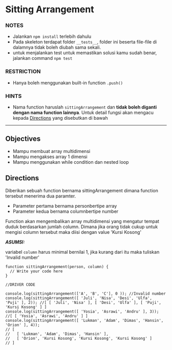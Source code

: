 # Sitting Arrangement

### NOTES

- Jalankan `npm install` terlebih dahulu
- Pada skeleton terdapat folder `__tests__`, folder ini beserta file-file di dalamnya tidak boleh diubah sama sekali.
- untuk menjalankan test untuk memastikan solusi kamu sudah benar, jalankan command `npm test`

### RESTRICTION

- Hanya boleh menggunakan built-in function `.push()`

### HINTS

- Nama function haruslah `sittingArrangement` dan __tidak boleh diganti dengan nama function lainnya__. Untuk detail fungsi akan mengacu kepada [Directions](#directions) yang disebutkan di bawah

---

## Objectives

- Mampu membuat array multidimensi
- Mampu mengakses array 1 dimensi
- Mampu menggunakan while condition dan nested loop

## Directions

Diberikan sebuah function bernama sittingArrangement dimana function tersebut menerima dua paramter.

- Parameter pertama bernama personbertipe array
- Parameter kedua bernama columnbertipe number

Function akan mengembalikan array multidimensi yang mengatur tempat duduk berdasarkan jumlah column. Dimana jika orang tidak cukup untuk mengisi column tersebut maka diisi dengan value 'Kursi Kosong'

***ASUMSI:***

variabel `column` harus minimal bernilai 1, jika kurang dari itu maka tuliskan 'Invalid number'

```
function sittingArrangement(person, column) {
  // Write your code here
}

//DRIVER CODE

console.log(sittingArrangement(['A', 'B', 'C'], 0 )); //Invalid number
console.log(sittingArrangement([ 'Juli', 'Nisa', 'Desi', 'Ulfa', 'Puji' ], 2)); //[ [ 'Juli', 'Nisa' ], [ 'Desi', 'Ulfa' ], [ 'Puji', 'Kursi Kosong' ] ]
console.log(sittingArrangement([ 'Yosia', 'Asrawi', 'Andru' ], 3)); //[ [ 'Yosia', 'Asrawi', 'Andru' ] ]
console.log(sittingArrangement([ 'Lukman', 'Adam', 'Dimas', 'Hansin', 'Orion' ], 4));
// [
//   [ 'Lukman', 'Adam', 'Dimas', 'Hansin' ],
//   [ 'Orion', 'Kursi Kosong', 'Kursi Kosong', 'Kursi Kosong' ]
// ]
```
